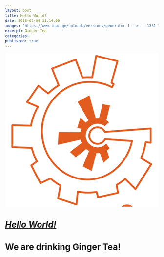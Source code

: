 ```yaml
---
layout: post
title: Hello World!
date: 2018-03-09 11:14:00
images: 'https://www.icpi.ge/uploads/versions/generator-1---x----1331-1331x---.png'
excerpt: Ginger Tea
categories:
published: true
---
```


![](/uploads/versions/generator-1---x----1331-1331x---.png)

# [***Hello World!***](fb,com/generator9.8)

# We are drinking Ginger Tea!
